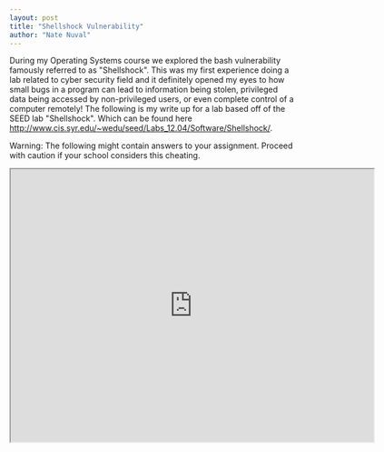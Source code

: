 ```yaml
---
layout: post
title: "Shellshock Vulnerability"
author: "Nate Nuval"
---
```


During my Operating Systems course we explored the bash vulnerability famously referred to as "Shellshock".
This was my first experience doing a lab related to cyber security field and it definitely opened my eyes to how small 
bugs in a program can lead to information being stolen, privileged data being accessed by non-privileged users, or
even complete control of a computer remotely! The following is my write up for a lab based off of the SEED lab "Shellshock".
Which can be found here http://www.cis.syr.edu/~wedu/seed/Labs_12.04/Software/Shellshock/.

Warning: The following might contain answers to your assignment. Proceed with caution if your school considers this cheating.

<iframe src="https://drive.google.com/file/d/0B55hEujmzuNYbVR2Yi1USmxBYUU/preview" width="640" height="480"></iframe>





